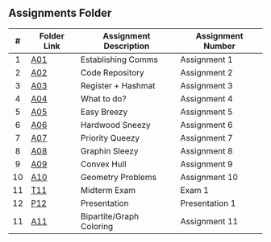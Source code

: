 ##  Assignments Folder

|   #   | Folder Link | Assignment Description | Assignment Number |
| :---: | ----------- | ---------------------- | ---------------- |
|   1   | [A01](https://github.com/noirBreckin/CMPS-4883-101/blob/main/Assignments/A01)               |   Establishing Comms |   Assignment 1      |
|   2   | [A02](https://github.com/noirBreckin/CMPS-4883-101/blob/main/Assignments/A02)               |   Code Repository | Assignment 2     |
|   3   | [A03](https://github.com/noirBreckin/CMPS-4883-101/blob/main/Assignments/A03)               |  Register + Hashmat     |   Assignment 3      |
|   4   | [A04](https://github.com/noirBreckin/CMPS-4883-101/blob/main/Assignments/A04)               |  What to do?   |   Assignment 4   |
|   5   | [A05](https://github.com/noirBreckin/CMPS-4883-101/blob/main/Assignments/A05)               |  Easy Breezy   |   Assignment 5   |
|   6   | [A06](https://github.com/noirBreckin/CMPS-4883-101/blob/main/Assignments/A06)               |  Hardwood Sneezy   |   Assignment 6   |
|   7   | [A07](https://github.com/noirBreckin/CMPS-4883-101/blob/main/Assignments/A07)               |  Priority Queezy   |   Assignment 7   |
|   8   | [A08](https://github.com/noirBreckin/CMPS-4883-101/blob/main/Assignments/A08)               |  Graphin Sleezy   |   Assignment 8   |
|   9   | [A09](https://github.com/noirBreckin/CMPS-4883-101/blob/main/Assignments/A09)               |  Convex Hull   |   Assignment 9   |
|   10   | [A10](https://github.com/noirBreckin/CMPS-4883-101/blob/main/Assignments/A10)               |  Geometry Problems   |   Assignment 10   |
|   11   | [T11](https://github.com/noirBreckin/CMPS-4883-101/tree/main/Assignments/T11-Midterm)       |  Midterm Exam   |   Exam 1   |
|   12   | [P12](https://github.com/noirBreckin/CMPS-4883-101/tree/main/Assignments/P12-Presentation)  |  Presentation   |   Presentation 1   |
|   11   | [A11](https://github.com/noirBreckin/CMPS-4883-101/blob/main/Assignments/A11)               |  Bipartite/Graph Coloring |   Assignment 11   |
